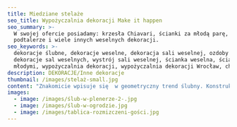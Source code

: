 ```yaml
---
title: Miedziane stelaże
seo_title: Wypożyczalnia dekoracji Make it happen
seo_summary: >-
  W swojej ofercie posiadamy: krzesła Chiavari, ścianki za młodą parę,
  podtalerze i wiele innych weselnych dekoracji. 
seo_keywords: >-
  dekoracje ślubne, dekoracje weselne, dekoracja sali weselnej, ozdoby ślubne,
  dekoracje sal weselnych, wystrój sali weselnej, ścianka weselna, ścianka za
  młodymi, wypożyczalnia dekoracji, wypożyczalnia dekoracji Wrocław, chiavari
description: DEKORACJE/Inne dekoracje
thumbnail: /images/stelaż-small.jpg
content: "Znakomicie wpisuje się  w geometryczny trend ślubny. Konstrukcja z rurek w kształcie prostokąta, ozdobiona kwiatami tworzy proste i piękne miejsce ceremonii. Jest to również świetny pomysł na oryginalny plan rozmieszczenia gości w sali weselnej.\n\n•\tmateriał:  konstrukcja wykonana z miedzianych rur o średnicy 18mm\n\n•\twymiary:  (1) duży: 200 cm wys. x 180 cm szer. x 50 cm głęb.\n\n\\    (2) mały: 200cm wys. x 125cm szer. x 50cm głęb. \n\n•\telementy aranżacji : konstrukcja miedziana, aranżacja nie zawiera kompozycji kwiatowej\n\n•\tdostępna ilość: 2  (jeden duży, jeden mały)\n\n•\tcena wypożyczenia: 400 zł (duży), 300zł (mały)\n\n•\tstyl: nowoczesny\n\n•\ttransport na terenie Wrocławia - gratis, poza terenem Wrocławia wyceniany jest indywidualnie\n\n•\tistnieje możliwość odbioru osobistego\n\n•\tsprawdź dostępność w kalendarzu i dokonaj wstępnej rezerwacji\n\n•\twięcej  informacji znajdziesz w zakładce [JAK DZIAŁAMY](/form)"
images:
  - image: /images/ślub-w-plenerze-2-.jpg
  - image: /images/ślub-w-ogrodzie.jpg
  - image: /images/tablica-rozmizczeni-gości.jpg
---
```


